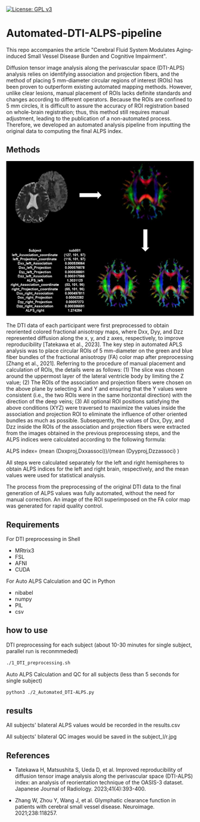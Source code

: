 [![License: GPL v3](https://img.shields.io/badge/License-GPLv3-blue.svg)](https://www.gnu.org/licenses/gpl-3.0)
# Automated-DTI-ALPS-pipeline
This repo accompanies the article "Cerebral Fluid System Modulates Aging-induced Small Vessel Disease Burden and Cognitive Impairment".

Diffusion tensor image analysis along the perivascular space (DTI-ALPS) analysis relies on identifying association and projection fibers, and the method of placing 5 mm-diameter circular regions of interest (ROIs) has been proven to outperform existing automated mapping methods. However, unlike clear lesions, manual placement of ROIs lacks definite standards and changes according to different operators. Because the ROIs are confined to 5 mm circles, it is difficult to assure the accuracy of ROI registration based on whole-brain registration; thus, this method still requires manual adjustment, leading to the publication of a non-automated process. Therefore, we developed an automated analysis pipeline from inputting the original data to computing the final ALPS index.

## Methods
![](https://github.com/Winniework/Automated-DTI-ALPS-pipeline/blob/main/figure.jpg)

The DTI data of each participant were first preprocessed to obtain reoriented colored fractional anisotropy maps, where Dxx, Dyy, and Dzz represented diffusion along the x, y, and z axes, respectively, to improve reproducibility [Tatekawa et al., 2023]. The key step in automated APLS analysis was to place circular ROIs of 5 mm-diameter on the green and blue fiber bundles of the fractional anisotropy (FA) color map after preprocessing [Zhang et al., 2021]. Referring to the procedure of manual placement and calculation of ROIs, the details were as follows: (1) The slice was chosen around the uppermost layer of the lateral ventricle body by limiting the Z value; (2) The ROIs of the association and projection fibers were chosen on the above plane by selecting X and Y and ensuring that the Y values were consistent (i.e., the two ROIs were in the same horizontal direction) with the direction of the deep veins; (3) All optional ROI positions satisfying the above conditions (XYZ) were traversed to maximize the values inside the association and projection ROI to eliminate the influence of other oriented bundles as much as possible. Subsequently, the values of Dxx, Dyy, and Dzz inside the ROIs of the association and projection fibers were extracted from the images obtained in the previous preprocessing steps, and the ALPS indices were calculated according to the following formula: 

ALPS index=  (mean (Dxxproj,Dxxassoci))/(mean (Dyyproj,Dzzassoci) )

All steps were calculated separately for the left and right hemispheres to obtain ALPS indices for the left and right brain, respectively, and the mean values were used for statistical analysis.

The process from the preprocessing of the original DTI data to the final generation of ALPS values was fully automated, without the need for manual correction. An image of the ROI superimposed on the FA color map was generated for rapid quality control.

## Requirements
For DTI preprocessing in Shell
* MRtrix3
* FSL
* AFNI
* CUDA

For Auto ALPS Calculation and QC in Python
* nibabel
* numpy
* PIL
* csv

## how to use
DTI preprocessing for each subject (about 10-30 minutes for single subject, parallel run is reconmmeded)
```sh
./1_DTI_preprocessing.sh
```

Auto ALPS Calculation and QC for all subjects  (less than 5 seconds for single subject)
```sh
python3 ./2_Automated_DTI-ALPS.py
```
## results
All subjects' bilateral ALPS values would be recorded in the results.csv

All subjects' bilateral QC images would be saved in the subject_l/r.jpg

## References
* Tatekawa H, Matsushita S, Ueda D, et al. Improved reproducibility of diffusion tensor image analysis along the perivascular space (DTI-ALPS) index: an analysis of reorientation technique of the OASIS-3 dataset. Japanese Journal of Radiology. 2023;41(4):393-400.

* Zhang W, Zhou Y, Wang J, et al. Glymphatic clearance function in patients with cerebral small vessel disease. Neuroimage. 2021;238:118257.
